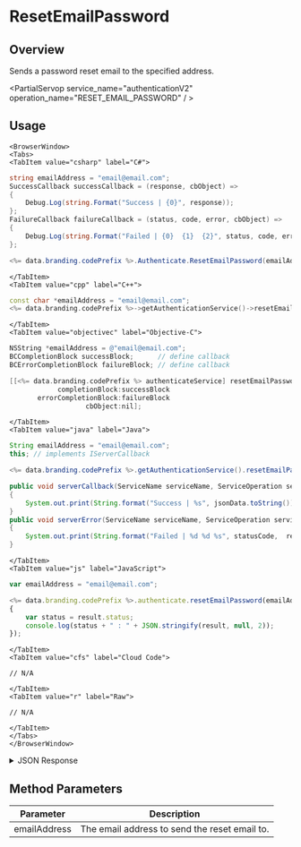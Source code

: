 # ResetEmailPassword
## Overview
Sends a password reset email to the specified address.

<PartialServop service_name="authenticationV2" operation_name="RESET_EMAIL_PASSWORD" / >

## Usage

```mdx-code-block
<BrowserWindow>
<Tabs>
<TabItem value="csharp" label="C#">
```

```csharp
string emailAddress = "email@email.com";
SuccessCallback successCallback = (response, cbObject) =>
{
    Debug.Log(string.Format("Success | {0}", response));
};
FailureCallback failureCallback = (status, code, error, cbObject) =>
{
    Debug.Log(string.Format("Failed | {0}  {1}  {2}", status, code, error));
};

<%= data.branding.codePrefix %>.Authenticate.ResetEmailPassword(emailAddress, successCallback, failureCallback);
```

```mdx-code-block
</TabItem>
<TabItem value="cpp" label="C++">
```

```cpp
const char *emailAddress = "email@email.com";
<%= data.branding.codePrefix %>->getAuthenticationService()->resetEmailPassword(emailAddress, this);
```

```mdx-code-block
</TabItem>
<TabItem value="objectivec" label="Objective-C">
```

```objectivec
NSString *emailAddress = @"email@email.com";
BCCompletionBlock successBlock;      // define callback
BCErrorCompletionBlock failureBlock; // define callback

[[<%= data.branding.codePrefix %> authenticateService] resetEmailPassword:emailAddress
            completionBlock:successBlock
       errorCompletionBlock:failureBlock
                   cbObject:nil];
```

```mdx-code-block
</TabItem>
<TabItem value="java" label="Java">
```

```java
String emailAddress = "email@email.com";
this; // implements IServerCallback

<%= data.branding.codePrefix %>.getAuthenticationService().resetEmailPassword(emailAddress, this);

public void serverCallback(ServiceName serviceName, ServiceOperation serviceOperation, JSONObject jsonData)
{
    System.out.print(String.format("Success | %s", jsonData.toString()));
}
public void serverError(ServiceName serviceName, ServiceOperation serviceOperation, int statusCode, int reasonCode, String jsonError)
{
    System.out.print(String.format("Failed | %d %d %s", statusCode,  reasonCode, jsonError.toString()));
}
```

```mdx-code-block
</TabItem>
<TabItem value="js" label="JavaScript">
```

```javascript
var emailAddress = "email@email.com";

<%= data.branding.codePrefix %>.authenticate.resetEmailPassword(emailAddress, result =>
{
	var status = result.status;
	console.log(status + " : " + JSON.stringify(result, null, 2));
});
```

```mdx-code-block
</TabItem>
<TabItem value="cfs" label="Cloud Code">
```

```cfscript
// N/A
```

```mdx-code-block
</TabItem>
<TabItem value="r" label="Raw">
```

```cfscript
// N/A
```

```mdx-code-block
</TabItem>
</Tabs>
</BrowserWindow>
```

<details>
<summary>JSON Response</summary>

```json
{
    "status": 200,
    "data": null
}
```
</details>

## Method Parameters
Parameter | Description
--------- | -----------
emailAddress | The email address to send the reset email to.


